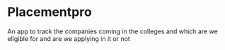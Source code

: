 # Placementpro
An app to track the companies coming in the colleges and which are we eligible for and are we applying in it or not
